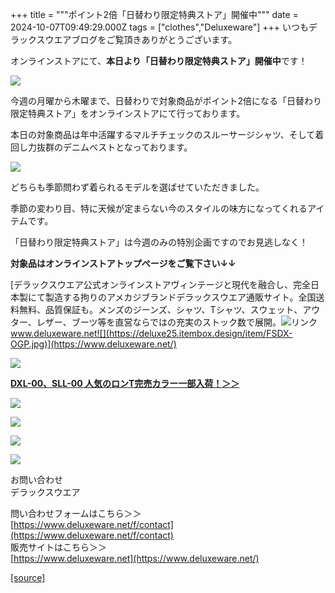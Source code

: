 +++
title = """ポイント2倍「日替わり限定特典ストア」開催中"""
date = 2024-10-07T09:49:29.000Z
tags = ["clothes","Deluxeware"]
+++
いつもデラックスウエアブログをご覧頂きありがとうございます。

オンラインストアにて、**本日より「日替わり限定特典ストア」開催中**です！

[![](https://stat.ameba.jp/user_images/20241005/17/deluxeware/02/29/j/o0800080015494369098.jpg)](https://stat.ameba.jp/user_images/20241005/17/deluxeware/02/29/j/o0800080015494369098.jpg)

今週の月曜から木曜まで、日替わりで対象商品がポイント2倍になる「日替わり限定特典ストア」をオンラインストアにて行っております。

本日の対象商品は年中活躍するマルチチェックのスルーサージシャツ、そして着回し力抜群のデニムベストとなっております。

[![](https://stat.ameba.jp/user_images/20241007/13/deluxeware/55/a3/j/o0800064615495108144.jpg)](https://stat.ameba.jp/user_images/20241007/13/deluxeware/55/a3/j/o0800064615495108144.jpg)

どちらも季節問わず着られるモデルを選ばせていただきました。

季節の変わり目、特に天候が定まらない今のスタイルの味方になってくれるアイテムです。

「日替わり限定特典ストア」は今週のみの特別企画ですのでお見逃しなく！

**対象品はオンラインストアトップページをご覧下さい↓↓**

[デラックスウエア公式オンラインストアヴィンテージと現代を融合し、完全日本製にて製造する拘りのアメカジブランドデラックスウエア通販サイト。全国送料無料、品質保証も。メンズのジーンズ、シャツ、Tシャツ、スウェット、アウター、レザー、ブーツ等を直営ならではの充実のストック数で展開。![リンク](https://c.stat100.ameba.jp/ameblo/symbols/v3.20.0/svg/gray/editor_link.svg)www.deluxeware.net![](https://deluxe25.itembox.design/item/FSDX-OGP.jpg)](https://www.deluxeware.net/)

[![](https://stat.ameba.jp/user_images/20241007/16/deluxeware/a7/a5/j/o0800026015495170697.jpg)](https://www.deluxeware.net/)

**[DXL-00、SLL-00 人気のロンT完売カラー一部入荷！＞＞](https://www.deluxeware.net/)**

[![](https://stat.ameba.jp/user_images/20240614/12/deluxeware/fb/b4/j/o0800026015451324172.jpg?caw=800)](https://www.deluxeware.net/c/2024FWreserveall)

[![](https://stat.ameba.jp/user_images/20240315/15/deluxeware/04/7f/j/o0800026015413271803.jpg?caw=800)](https://www.instagram.com/deluxeware/?hl=ja)

[![](https://stat.ameba.jp/user_images/20220415/12/deluxeware/3b/ce/j/o0800026015103175481.jpg?caw=800)](https://www.deluxeware.net/f/headstore)

[![](https://stat.ameba.jp/user_images/20220415/12/deluxeware/d7/c6/j/o0800026015103175487.jpg?caw=800)](https://www.deluxeware.net/)

お問い合わせ  
デラックスウエア

問い合わせフォームはこちら＞＞  
[https://www.deluxeware.net/f/contact](https://www.deluxeware.net/f/contact)  
販売サイトはこちら＞＞  
[https://www.deluxeware.net](https://www.deluxeware.net/)

[[source]](https://ameblo.jp/deluxeware/entry-12870372938.html)
